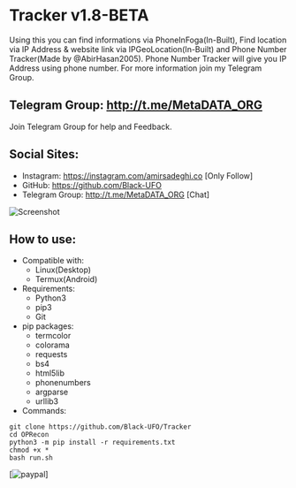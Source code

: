# Tracker v1.8-BETA
Using this you can find informations via PhoneInFoga(In-Built), Find location via IP Address & website link via IPGeoLocation(In-Built) and Phone Number Tracker(Made by @AbirHasan2005). Phone Number Tracker will give you IP Address using phone number. For more information join my Telegram Group.

## Telegram Group: http://t.me/MetaDATA_ORG
Join Telegram Group for help and Feedback.

## Social Sites:
- Instagram: https://instagram.com/amirsadeghi.co [Only Follow]
- GitHub: https://github.com/Black-UFO
- Telegram Group: http://t.me/MetaDATA_ORG [Chat]

![Screenshot](https://github.com/Black-UFO/OPRecon/blob/master/capture.png)

## How to use:
- Compatible with:
	- Linux(Desktop)
	- Termux(Android)
- Requirements:
	- Python3
	- pip3
	- Git
- pip packages:
	- termcolor
	- colorama
	- requests
	- bs4
	- html5lib
	- phonenumbers
	- argparse
	- urllib3
- Commands:
```
git clone https://github.com/Black-UFO/Tracker
cd OPRecon
python3 -m pip install -r requirements.txt
chmod +x *
bash run.sh
```

[![paypal](https://www.paypalobjects.com/en_US/i/btn/btn_donateCC_LG.gif)]